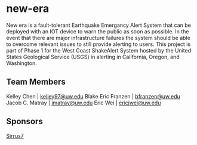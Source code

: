 # new-era

New era is a fault-tolerant Earthquake Emergancy Alert System that can be deployed with an IOT device to warn the public as soon as possible. In the event that there are major infrastructure failures the system should be able to overcome relevant issues to still provide alerting to users. This project is part of Phase 1 for the West Coast ShakeAlert System hosted by the United States Geological Service (USGS) in alerting in California, Oregon, and Washington. 

## Team Members

Kelley Chen | kelley97@uw.edu
Blake Eric Franzen | bfranzen@uw.edu
Jacob C. Matray | jmatray@uw.edu
Eric Wei | ericjwei@uw.edu

## Sponsors

[Sirrus7](https://www.sirrus7.com/)


